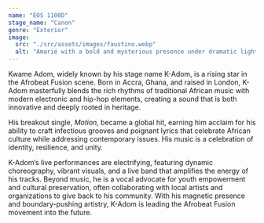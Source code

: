 ```yaml
---
name: "EOS 1100D"
stage_name: "Canon"
genre: "Exterior"
image:
  src: "./src/assets/images/faustino.webp"
  alt: "Amarié with a bold and mysterious presence under dramatic lighting"
---
```


Kwame Adom, widely known by his stage name K-Adom, is a rising star in the Afrobeat Fusion scene. Born in Accra, Ghana, and raised in London, K-Adom masterfully blends the rich rhythms of traditional African music with modern electronic and hip-hop elements, creating a sound that is both innovative and deeply rooted in heritage.

His breakout single, _Motion_, became a global hit, earning him acclaim for his ability to craft infectious grooves and poignant lyrics that celebrate African culture while addressing contemporary issues. His music is a celebration of identity, resilience, and unity.

K-Adom’s live performances are electrifying, featuring dynamic choreography, vibrant visuals, and a live band that amplifies the energy of his tracks. Beyond music, he is a vocal advocate for youth empowerment and cultural preservation, often collaborating with local artists and organizations to give back to his community. With his magnetic presence and boundary-pushing artistry, K-Adom is leading the Afrobeat Fusion movement into the future.
